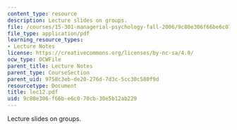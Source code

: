 ```yaml
---
content_type: resource
description: Lecture slides on groups.
file: /courses/15-301-managerial-psychology-fall-2006/9c80e306f66be6c070cb30e5b12ab229_lec12.pdf
file_type: application/pdf
learning_resource_types:
- Lecture Notes
license: https://creativecommons.org/licenses/by-nc-sa/4.0/
ocw_type: OCWFile
parent_title: Lecture Notes
parent_type: CourseSection
parent_uid: 9758c3eb-de20-276d-7d3c-5cc30c580f9d
resourcetype: Document
title: lec12.pdf
uid: 9c80e306-f66b-e6c0-70cb-30e5b12ab229
---
```

Lecture slides on groups.